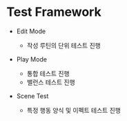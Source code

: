 # Test Framework
* Edit Mode
  + 작성 루틴의 단위 테스트 진행


* Play Mode
  + 통합 테스트 진행
  + 밸런스 테스트 진행

* Scene Test
  + 특정 행동 양식 및 이펙트 테스트 진행
